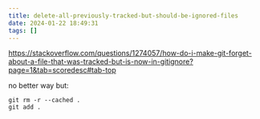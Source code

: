 ```yaml
---
title: delete-all-previously-tracked-but-should-be-ignored-files
date: 2024-01-22 18:49:31
tags: []
---
```

https://stackoverflow.com/questions/1274057/how-do-i-make-git-forget-about-a-file-that-was-tracked-but-is-now-in-gitignore?page=1&tab=scoredesc#tab-top

no better way but:

```
git rm -r --cached .
git add .
```

